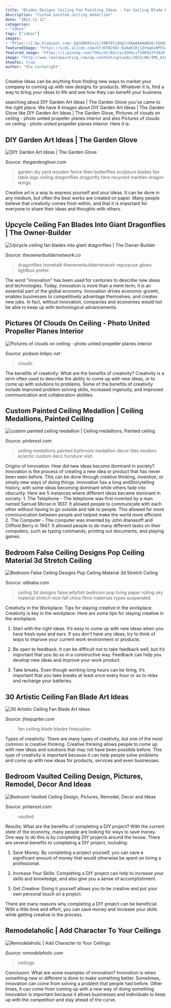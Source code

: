 ```yaml
---
title: "Blades Designs Ceiling Fan Painting Ideas : Fan Ceiling Blade Blades Freejupiter"
description: "Custom painted ceiling medallion"
date: "2022-11-11"
categories:
- "ideas"
tags: ["ideas"]
images:
- "https://2.bp.blogspot.com/_DgCbB092vuI/S9BYO7jkHgI/AAAAAAAABo8/SEAQX_BjNiQ/s1600/bedroom4.JPG"
featuredImage: "https://sc01.alicdn.com/kf/HTB1983_Ka6qK1RjSZFmq6x0PFXaa/231879252/HTB1983_Ka6qK1RjSZFmq6x0PFXaa.jpg"
featured_image: "https://i.pinimg.com/736x/d2/0d/ca/d20dca75903e3fd42bf5ac15b8339bd8--ceiling-art-ceiling-medallions.jpg"
image: "http://www.leecopainting.com/wp-content/uploads/2015/06/IMG_01691.jpg"
ShowToc: true
author: "Ole Cartwright"
---
```



Creative ideas can be anything from finding new ways to market your company to coming up with new designs for products. Whatever it is, find a way to bring your ideas to life and see how they can benefit your business.

	

		
searching about DIY Garden Art Ideas | The Garden Glove you've came to the right place. We have 8 Images about DIY Garden Art Ideas | The Garden Glove like DIY Garden Art Ideas | The Garden Glove, Pictures of clouds on ceiling - photo united propeller planes interior and also Pictures of clouds on ceiling - photo united propeller planes interior. Here it is:
		
    
## DIY Garden Art Ideas | The Garden Glove

<img loading=lazy src="http://www.thegardenglove.com/wp-content/uploads/2013/09/diy-garden-art-b-2.jpg" onerror="this.onerror=null;this.src='https://tse3.mm.bing.net/th?id=OIP.JgDNSgHGsqU2JE5JdoaF9QHaJ4&amp;pid=15.1';" alt="DIY Garden Art Ideas | The Garden Glove">

_Source: thegardenglove.com_

>garden diy yard wooden fence then butterflies sculpture blades fan table legs ceiling dragonflies dragonfly fans recycled marbles dragon wings. 

	

Creative art is a way to express yourself and your ideas. It can be done in any medium, but often the best works are created on paper. Many people believe that creativity comes from within, and that it is important for everyone to share their ideas and thoughts with others.

    
## Upcycle Ceiling Fan Blades Into Giant Dragonflies | The Owner-Builder

<img loading=lazy src="https://theownerbuildernetwork.co/wp-content/uploads/2015/05/Ceiling-Fan-Blades-Dragonflies-01.jpg" onerror="this.onerror=null;this.src='https://tse2.mm.bing.net/th?id=OIP.07hfORc0II0B_uhRvu0jhQHaFj&amp;pid=15.1';" alt="Upcycle ceiling fan blades into giant dragonflies | The Owner-Builder">

_Source: theownerbuildernetwork.co_

>dragonflies hometalk theownerbuildernetwork repurpose glows lightbox prefer. 

	

The word "innovation" has been used for centuries to describe new ideas and technologies. Today, innovation is more than a mere term; it is an essential part of the global economy. Innovation drives economic growth, enables businesses to competitively advantage themselves, and creates new jobs. In fact, without innovation, companies and economies would not be able to keep up with technological advancements.

    
## Pictures Of Clouds On Ceiling - Photo United Propeller Planes Interior

<img loading=lazy src="http://www.leecopainting.com/wp-content/uploads/2015/06/IMG_01691.jpg" onerror="this.onerror=null;this.src='https://tse3.mm.bing.net/th?id=OIP.yTkIbJdKQim3pi8vdmKNFwHaFj&amp;pid=15.1';" alt="Pictures of clouds on ceiling - photo united propeller planes interior">

_Source: picbear.linkpc.net_

>clouds. 

	

The benefits of creativity: What are the benefits of creativity?
Creativity is a term often used to describe the ability to come up with new ideas, or to come up with solutions to problems. Some of the benefits of creativity include improved problem solving skills, increased ingenuity, and improved communication and collaboration abilities.

    
## Custom Painted Ceiling Medallion | Ceiling Medallions, Painted Ceiling

<img loading=lazy src="https://i.pinimg.com/736x/d2/0d/ca/d20dca75903e3fd42bf5ac15b8339bd8--ceiling-art-ceiling-medallions.jpg" onerror="this.onerror=null;this.src='https://tse3.mm.bing.net/th?id=OIP.q8-TwWU_pFZdPq3x0he9qwHaFj&amp;pid=15.1';" alt="custom painted ceiling medallion | Ceiling medallions, Painted ceiling">

_Source: pinterest.com_

>ceiling medallions painted bathroom medallion decor tiles modern eclectic custom deco furniture visit. 

	

Origins of Innovation: How did new ideas become dominant in society?
Innovation is the process of creating a new idea or product that has never been seen before. This can be done through creative thinking, invention, or simply new ways of doing things. Innovation has a long andStorytelling history, with some ideas becoming dominant while others fade into obscurity. Here are 5 instances where different ideas became dominant in society: 1. The Telephone - The telephone was first invented by a man named Samuel Morse in 1837. It allowed people to communicate with each other without having to go outside and talk to people. This allowed for more communication between people and helped make the world more efficient. 2. The Computer - The computer was invented by John Atanasoff and Clifford Berry in 1947. It allowed people to do many different tasks on their computers, such as typing commands, printing out documents, and playing games.

    
## Bedroom False Ceiling Designs Pop Ceiling Material 3d Stretch Ceiling

<img loading=lazy src="https://sc01.alicdn.com/kf/HTB1983_Ka6qK1RjSZFmq6x0PFXaa/231879252/HTB1983_Ka6qK1RjSZFmq6x0PFXaa.jpg" onerror="this.onerror=null;this.src='https://tse2.mm.bing.net/th?id=OIP.snfJjbe4l9o6zDhl2kTRWQHaHa&amp;pid=15.1';" alt="Bedroom False Ceiling Designs Pop Ceiling Material 3d Stretch Ceiling">

_Source: alibaba.com_

>ceiling 3d designs false jellyfish bedroom pop living paper rolling sky material stretch nice fall china films materials types suspended. 

	

Creativity in the Workplace: Tips for staying creative in the workplace.
Creativity is key in the workplace. Here are some tips for staying creative in the workplace:
1. Start with the right ideas. It’s easy to come up with new ideas when you have fresh eyes and ears. If you don’t have any ideas, try to think of ways to improve your current work environment or products.

2. Be open to feedback. It can be difficult not to take feedback well, but it’s important that you do so in a constructive way. Feedback can help you develop new ideas and improve your work product.

3. Take breaks. Even though working long hours can be tiring, it’s important that you take breaks at least once every hour or so to relax and recharge your batteries.

    
## 30 Artistic Ceiling Fan Blade Art Ideas

<img loading=lazy src="http://www.freejupiter.com/wp-content/uploads/2017/12/Ceiling-Fan-Blade-Art-Ideas-9-1.jpg" onerror="this.onerror=null;this.src='https://tse3.mm.bing.net/th?id=OIP.bEfXatxHeH_IeQhz6qhRlwHaLK&amp;pid=15.1';" alt="30 Artistic Ceiling Fan Blade Art Ideas">

_Source: freejupiter.com_

>fan ceiling blade blades freejupiter. 

	

Types of creativity:
There are many types of creativity, but one of the most common is creative thinking. Creative thinking allows people to come up with new ideas and solutions that may not have been possible before. This type of creativity is important because it can help people solve problems and come up with new ideas for products, services and even businesses.

    
## Bedroom Vaulted Ceiling Design, Pictures, Remodel, Decor And Ideas

<img loading=lazy src="https://s-media-cache-ak0.pinimg.com/736x/38/b9/07/38b9073a5bf343c3f1df0c563411840a.jpg" onerror="this.onerror=null;this.src='https://tse2.mm.bing.net/th?id=OIP.CmYff0sjxNDYJ6h6GEd3bwHaJ4&amp;pid=15.1';" alt="Bedroom Vaulted Ceiling Design, Pictures, Remodel, Decor and Ideas">

_Source: pinterest.com_

>vaulted. 

	

Results: What are the benefits of completing a DIY project?
With the current state of the economy, many people are looking for ways to save money. One way to do this is by completing DIY projects around the house. There are several benefits to completing a DIY project, including:
1. Save Money: By completing a project yourself, you can save a significant amount of money that would otherwise be spent on hiring a professional.

2. Increase Your Skills: Completing a DIY project can help to increase your skills and knowledge, and also give you a sense of accomplishment.

3. Get Creative: Doing it yourself allows you to be creative and put your own personal touch on a project.

There are many reasons why completing a DIY project can be beneficial. With a little time and effort, you can save money and increase your skills while getting creative in the process.

    
## Remodelaholic | Add Character To Your Ceilings

<img loading=lazy src="https://2.bp.blogspot.com/_DgCbB092vuI/S9BYO7jkHgI/AAAAAAAABo8/SEAQX_BjNiQ/s1600/bedroom4.JPG" onerror="this.onerror=null;this.src='https://tse4.mm.bing.net/th?id=OIP.z_9J8R5LnfZpPZyz2EmYrwHaJ4&amp;pid=15.1';" alt="Remodelaholic | Add Character to Your Ceilings">

_Source: remodelaholic.com_

>ceilings. 

	

Conclusion: What are some examples of innovation?
Innovation is when something new or different is done to make something better. Sometimes, innovation can come from solving a problem that people had before. Other times, it can come from coming up with a new way of doing something. Innovation is important because it allows businesses and individuals to keep up with the competition and stay ahead of the curve.


